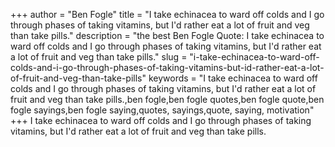 +++
author = "Ben Fogle"
title = "I take echinacea to ward off colds and I go through phases of taking vitamins, but I'd rather eat a lot of fruit and veg than take pills."
description = "the best Ben Fogle Quote: I take echinacea to ward off colds and I go through phases of taking vitamins, but I'd rather eat a lot of fruit and veg than take pills."
slug = "i-take-echinacea-to-ward-off-colds-and-i-go-through-phases-of-taking-vitamins-but-id-rather-eat-a-lot-of-fruit-and-veg-than-take-pills"
keywords = "I take echinacea to ward off colds and I go through phases of taking vitamins, but I'd rather eat a lot of fruit and veg than take pills.,ben fogle,ben fogle quotes,ben fogle quote,ben fogle sayings,ben fogle saying,quotes, sayings,quote, saying, motivation"
+++
I take echinacea to ward off colds and I go through phases of taking vitamins, but I'd rather eat a lot of fruit and veg than take pills.
